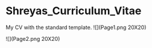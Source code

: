 # Shreyas_Curriculum_Vitae
My CV with the standard template.
![](Page1.png 20X20)

![](Page2.png 20X20)

